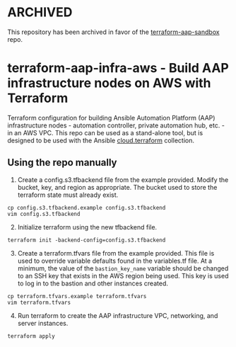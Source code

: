 # ARCHIVED

This repository has been archived in favor of the [terraform-aap-sandbox](https://github.com/jce-redhat/terraform-aap-sandbox) repo.

# terraform-aap-infra-aws - Build AAP infrastructure nodes on AWS with Terraform

Terraform configuration for building Ansible Automation Platform (AAP) infrastructure
nodes - automation controller, private automation hub, etc. - in an AWS VPC.  This
repo can be used as a stand-alone tool, but is designed to be used with the Ansible
[cloud.terraform](https://github.com/ansible-collections/cloud.terraform) collection.

## Using the repo manually

1. Create a config.s3.tfbackend file from the example provided.  Modify the bucket, key, and region as appropriate.  The bucket used to store the terraform state must already exist.
```
cp config.s3.tfbackend.example config.s3.tfbackend
vim config.s3.tfbackend
```
2. Initialize terraform using the new tfbackend file.
```
terraform init -backend-config=config.s3.tfbackend
```
3. Create a terraform.tfvars file from the example provided.  This file is used to override variable defaults found in the variables.tf file.  At a minimum, the value of the `bastion_key_name` variable should be changed to an SSH key that exists in the AWS region being used.  This key is used to log in to the bastion and other instances created.
```
cp terraform.tfvars.example terraform.tfvars
vim terraform.tfvars
```
4. Run terraform to create the AAP infrastructure VPC, networking, and server instances.
```
terraform apply
```

